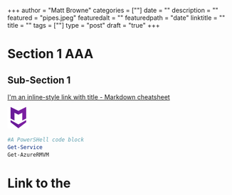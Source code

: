 +++
author = "Matt Browne"
categories = [""]
date = ""
description = ""
featured = "pipes.jpeg"
featuredalt = ""
featuredpath = "date"
linktitle = ""
title = ""
tags = [""]
type = "post"
draft = "true"
+++



# Section 1 AAA
## Sub-Section 1

[I'm an inline-style link with title - Markdown cheatsheet](https://github.com/adam-p/markdown-here/wiki/Markdown-Cheatsheet "Google's Homepage")

![alt text](https://github.com/adam-p/markdown-here/raw/master/src/common/images/icon48.png "Image")


```PowerShell
#A PowerSHell code block
Get-Service
Get-AzureRMVM
```

# Link to the 